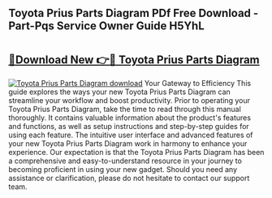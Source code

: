 ## Toyota Prius Parts Diagram PDf Free Download - Part-Pqs Service Owner Guide H5YhL

# <h2><a href="http://dft0yst.blite.top/?on=Toyota+Prius+Parts+Diagram">🔗Download New 👉🔴 Toyota Prius Parts Diagram</a></h2>

[![Toyota Prius Parts Diagram download](https://i.imgur.com/lujVjoI.png)](http://dft0yst.blite.top/?on=Toyota+Prius+Parts+Diagram)
Your Gateway to Efficiency This guide explores the ways your new Toyota Prius Parts Diagram can streamline your workflow and boost productivity. Prior to operating your Toyota Prius Parts Diagram, take the time to read through this manual thoroughly. It contains valuable information about the product's features and functions, as well as setup instructions and step-by-step guides for using each feature. The intuitive user interface and advanced features of your new Toyota Prius Parts Diagram work in harmony to enhance your experience. Our expectation is that the Toyota Prius Parts Diagram has been a comprehensive and easy-to-understand resource in your journey to becoming proficient in using your new gadget. Should you need any assistance or clarification, please do not hesitate to contact our support team.
